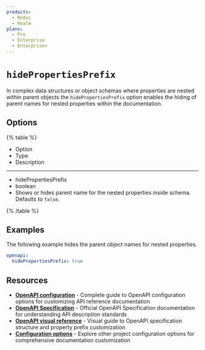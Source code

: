 ```yaml
---
products:
  - Redoc
  - Realm
plans:
  - Pro
  - Enterprise
  - Enterprise+
---
```

# `hidePropertiesPrefix`

In complex data structures or object schemas where properties are nested within parent objects the `hidePropertiesPrefix` option enables the hiding of parent names for nested properties within the documentation.

## Options

{% table %}

* Option
* Type
* Description

---

* hidePropertiesPrefix
* boolean
* Shows or hides parent name for the nested properties inside schema. Defaults to `false`.

{% /table %}

## Examples

The following example hides the parent object names for nested properties.

```yaml {% title="redocly.yaml" %}
openapi:
  hidePropertiesPrefix: true
```

## Resources

- **[OpenAPI configuration](./index.md)** - Complete guide to OpenAPI configuration options for customizing API reference documentation
- **[OpenAPI Specification](https://spec.openapis.org/oas/latest.html)** - Official OpenAPI Specification documentation for understanding API description standards
- **[OpenAPI visual reference](https://redocly.com/learn/openapi/openapi-visual-reference)** - Visual guide to OpenAPI specification structure and property prefix customization
- **[Configuration options](../index.md)** - Explore other project configuration options for comprehensive documentation customization
